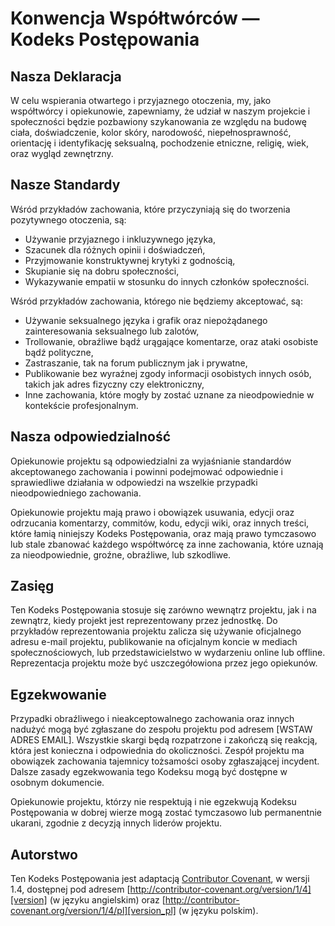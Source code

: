 # Konwencja Współtwórców — Kodeks Postępowania

## Nasza Deklaracja

W celu wspierania otwartego i przyjaznego otoczenia, my, jako współtwórcy i
opiekunowie, zapewniamy, że udział w naszym projekcie i społeczności będzie
pozbawiony szykanowania ze względu na budowę ciała, doświadczenie, kolor skóry,
narodowość, niepełnosprawność, orientację i identyfikację seksualną, pochodzenie
etniczne, religię, wiek, oraz wygląd zewnętrzny.

## Nasze Standardy

Wśród przykładów zachowania, które przyczyniają się do tworzenia pozytywnego
otoczenia, są:

* Używanie przyjaznego i inkluzywnego języka,
* Szacunek dla różnych opinii i doświadczeń,
* Przyjmowanie konstruktywnej krytyki z godnością,
* Skupianie się na dobru społeczności,
* Wykazywanie empatii w stosunku do innych członków społeczności.

Wśród przykładów zachowania, którego nie będziemy akceptować, są:

* Używanie seksualnego języka i grafik oraz niepożądanego zainteresowania
  seksualnego lub zalotów,
* Trollowanie, obraźliwe bądź urągające komentarze, oraz ataki osobiste bądź
  polityczne,
* Zastraszanie, tak na forum publicznym jak i prywatne,
* Publikowanie bez wyraźnej zgody informacji osobistych innych osób, takich jak
  adres fizyczny czy elektroniczny,
* Inne zachowania, które mogły by zostać uznane za nieodpowiednie w kontekście
  profesjonalnym.

## Nasza odpowiedzialność

Opiekunowie projektu są odpowiedzialni za wyjaśnianie standardów akceptowanego
zachowania i powinni podejmować odpowiednie i sprawiedliwe działania w
odpowiedzi na wszelkie przypadki nieodpowiedniego zachowania.

Opiekunowie projektu mają prawo i obowiązek usuwania, edycji oraz odrzucania
komentarzy, commitów, kodu, edycji wiki, oraz innych treści, które łamią
niniejszy Kodeks Postępowania, oraz mają prawo tymczasowo lub stale zbanować
każdego współtwórcę za inne zachowania, które uznają za nieodpowiednie, groźne,
obraźliwe, lub szkodliwe.

## Zasięg

Ten Kodeks Postępowania stosuje się zarówno wewnątrz projektu, jak i na
zewnątrz, kiedy projekt jest reprezentowany przez jednostkę. Do przykładów
reprezentowania projektu zalicza się używanie oficjalnego adresu e-mail
projektu, publikowanie na oficjalnym koncie w mediach społecznościowych, lub
przedstawicielstwo w wydarzeniu online lub offline. Reprezentacja projektu może
być uszczegółowiona przez jego opiekunów.

## Egzekwowanie

Przypadki obraźliwego i nieakceptowalnego zachowania oraz innych nadużyć mogą
być zgłaszane do zespołu projektu pod adresem [WSTAW ADRES EMAIL]. Wszystkie
skargi będą rozpatrzone i zakończą się reakcją, która jest konieczna i
odpowiednia do okoliczności. Zespół projektu ma obowiązek zachowania tajemnicy
tożsamości osoby zgłaszającej incydent. Dalsze zasady egzekwowania tego Kodeksu
mogą być dostępne w osobnym dokumencie.

Opiekunowie projektu, którzy nie respektują i nie egzekwują Kodeksu Postępowania
w dobrej wierze mogą zostać tymczasowo lub permanentnie ukarani, zgodnie z
decyzją innych liderów projektu.

## Autorstwo

Ten Kodeks Postępowania jest adaptacją [Contributor Covenant][homepage], w wersji 1.4,
dostępnej pod adresem [http://contributor-covenant.org/version/1/4][version] (w języku angielskim)
oraz [http://contributor-covenant.org/version/1/4/pl][version_pl] (w języku polskim).

[homepage]: http://contributor-covenant.org/
[version]: http://contributor-covenant.org/version/1/4/
[version_pl]: http://contributor-covenant.org/version/1/4/pl/
